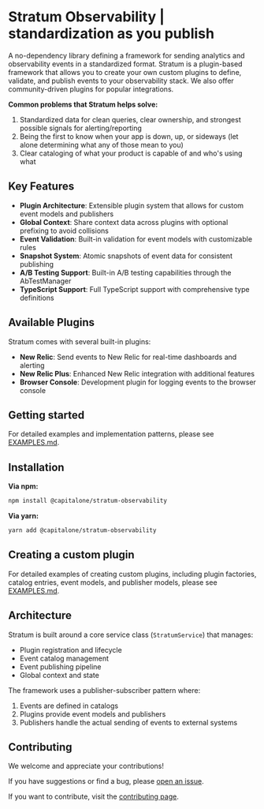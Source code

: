 # Stratum Observability | standardization as you publish

A no-dependency library defining a framework for sending analytics and observability events in a standardized format.
Stratum is a plugin-based framework that allows you to create your own custom plugins to define, validate, and publish events
to your observability stack. We also offer community-driven plugins for popular integrations.

**Common problems that Stratum helps solve:**
1. Standardized data for clean queries, clear ownership, and strongest possible signals for alerting/reporting
1. Being the first to know when your app is down, up, or sideways (let alone determining what any of those mean to you)
1. Clear cataloging of what your product is capable of and who's using what

## Key Features

- **Plugin Architecture**: Extensible plugin system that allows for custom event models and publishers
- **Global Context**: Share context data across plugins with optional prefixing to avoid collisions
- **Event Validation**: Built-in validation for event models with customizable rules
- **Snapshot System**: Atomic snapshots of event data for consistent publishing
- **A/B Testing Support**: Built-in A/B testing capabilities through the AbTestManager
- **TypeScript Support**: Full TypeScript support with comprehensive type definitions

## Available Plugins

Stratum comes with several built-in plugins:

- **New Relic**: Send events to New Relic for real-time dashboards and alerting
- **New Relic Plus**: Enhanced New Relic integration with additional features
- **Browser Console**: Development plugin for logging events to the browser console

## Getting started

For detailed examples and implementation patterns, please see [EXAMPLES.md](EXAMPLES.md).

## Installation

**Via npm:**
```bash
npm install @capitalone/stratum-observability
```

**Via yarn:**
```bash
yarn add @capitalone/stratum-observability
```

## Creating a custom plugin

For detailed examples of creating custom plugins, including plugin factories, catalog entries, event models, and publisher models, please see [EXAMPLES.md](EXAMPLES.md).

## Architecture

Stratum is built around a core service class (`StratumService`) that manages:
- Plugin registration and lifecycle
- Event catalog management
- Event publishing pipeline
- Global context and state

The framework uses a publisher-subscriber pattern where:
1. Events are defined in catalogs
2. Plugins provide event models and publishers
3. Publishers handle the actual sending of events to external systems

## Contributing
We welcome and appreciate your contributions! 

If you have suggestions or find a bug, please [open an issue](https://github.com/capitalone/Stratum-Observability/issues/new/choose).

If you want to contribute, visit the [contributing page](https://github.com/capitalone/Stratum-Observability/blob/main/CONTRIBUTING.md).
